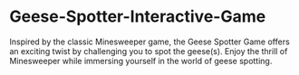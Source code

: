 # Geese-Spotter-Interactive-Game
Inspired by the classic Minesweeper game, the Geese Spotter Game offers an exciting twist by challenging you to spot the geese(s). Enjoy the thrill of Minesweeper while immersing yourself in the world of geese spotting.
